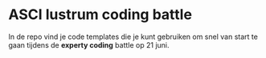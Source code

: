 # ASCI lustrum coding battle

In de repo vind je code templates die je kunt gebruiken om snel van start te gaan tijdens de **experty coding** battle op 21 juni.
